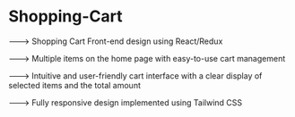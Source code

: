 # Shopping-Cart

---> Shopping Cart Front-end design using React/Redux

---> Multiple items on the home page with easy-to-use cart management

---> Intuitive and user-friendly cart interface with a clear display of selected
     items and the total amount

---> Fully responsive design implemented using Tailwind CSS
